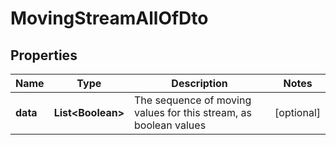 

# MovingStreamAllOfDto

## Properties

Name | Type | Description | Notes
------------ | ------------- | ------------- | -------------
**data** | **List&lt;Boolean&gt;** | The sequence of moving values for this stream, as boolean values |  [optional]



